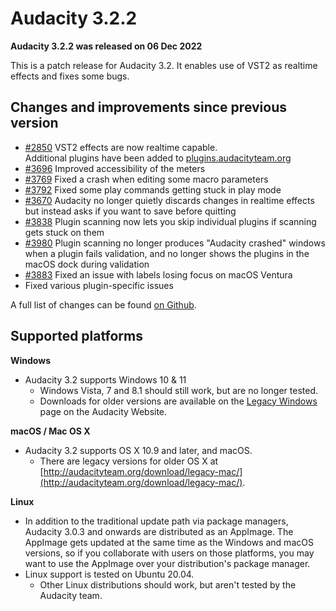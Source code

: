 # Audacity 3.2.2

**Audacity 3.2.2 was released on 06 Dec 2022**

This is a patch release for Audacity 3.2. It enables use of VST2 as realtime effects and fixes some bugs.

## Changes and improvements since previous version

* [#2850](https://github.com/audacity/audacity/issues/2850) VST2 effects are now realtime capable. \
  Additional plugins have been added to [plugins.audacityteam.org](http://127.0.0.1:5000/o/-MhmG2mhIIHTtQPuHV\_k/s/klCVENFte0GRy5IqVz0W/)
* [#3696](https://github.com/audacity/audacity/pull/3696) Improved accessibility of the meters
* [#3769](https://github.com/audacity/audacity/issues/3769) Fixed a crash when editing some macro parameters
* [#3792](https://github.com/audacity/audacity/issues/3792) Fixed some play commands getting stuck in play mode
* [#3670](https://github.com/audacity/audacity/issues/3670) Audacity no longer quietly discards changes in realtime effects but instead asks if you want to save before quitting
* [#3838](https://github.com/audacity/audacity/issues/3838) Plugin scanning now lets you skip individual plugins if scanning gets stuck on them
* [#3980](https://github.com/audacity/audacity/pull/3980) Plugin scanning no longer produces "Audacity crashed" windows when a plugin fails validation, and no longer shows the plugins in the macOS dock during validation
* [#3883](https://github.com/audacity/audacity/issues/3883) Fixed an issue with labels losing focus on macOS Ventura
* Fixed various plugin-specific issues

A full list of changes can be found [on Github](https://github.com/audacity/audacity/milestone/13?closed=1).

## Supported platforms

**Windows**

* Audacity 3.2 supports Windows 10 & 11
  * Windows Vista, 7 and 8.1 should still work, but are no longer tested.
  * Downloads for older versions are available on the [Legacy Windows](https://www.audacityteam.org/download/legacy-windows/) page on the Audacity Website.

**macOS / Mac OS X**

* Audacity 3.2 supports OS X 10.9 and later, and macOS.
  * There are legacy versions for older OS X at [http://audacityteam.org/download/legacy-mac/](http://audacityteam.org/download/legacy-mac/).

**Linux**

* In addition to the traditional update path via package managers, Audacity 3.0.3 and onwards are distributed as an AppImage. The AppImage gets updated at the same time as the Windows and macOS versions, so if you collaborate with users on those platforms, you may want to use the AppImage over your distribution's package manager.
* Linux support is tested on Ubuntu 20.04.
  * Other Linux distributions should work, but aren't tested by the Audacity team.
